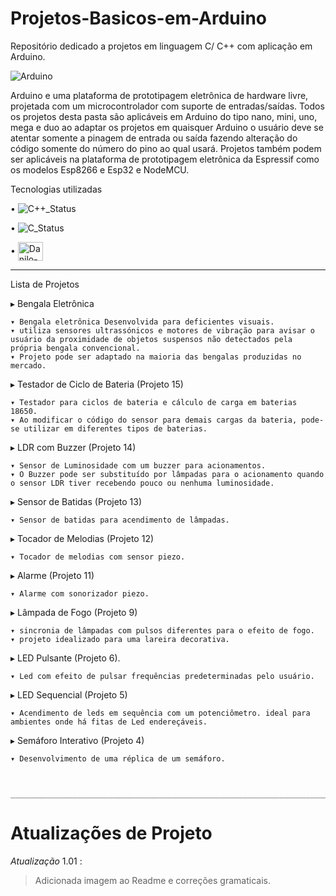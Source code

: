 # Projetos-Basicos-em-Arduino

Repositório dedicado a projetos em linguagem C/ C++ com aplicação em Arduino.

![Arduino](https://user-images.githubusercontent.com/71226047/179369647-f207b81a-3c7f-4231-b391-b57d5d192722.png)


Arduino e uma plataforma de prototipagem eletrônica de hardware livre, projetada com um microcontrolador com suporte de entradas/saídas.
Todos os projetos desta pasta são aplicáveis em Arduino do tipo nano, mini, uno, mega e duo ao adaptar os projetos em quaisquer Arduino o usuário deve se atentar somente a pinagem de entrada ou saída fazendo alteração do código somente do número do pino ao qual usará.
Projetos também podem ser aplicáveis na plataforma de prototipagem eletrônica da Espressif como os modelos Esp8266 e Esp32 e NodeMCU.


Tecnologias utilizadas 

• 	   ![C++_Status](https://img.shields.io/badge/C%2B%2B-00599C?style=for-the-badge&logo=c%2B%2B&logoColor=white)

• 	   ![C_Status](https://img.shields.io/badge/C-00599C?style=for-the-badge&logo=c&logoColor=white)

•      <img align="center" alt="Danilo-Arduino" height="30" width="40" src="https://cdn.jsdelivr.net/gh/devicons/devicon/icons/arduino/arduino-original-wordmark.svg" />


________________________________________________________________________________________________________________________________________________________

Lista de Projetos 


▸ Bengala Eletrônica 

    ▾ Bengala eletrônica Desenvolvida para deficientes visuais.
    ▾ utiliza sensores ultrassónicos e motores de vibração para avisar o usuário da proximidade de objetos suspensos não detectados pela própria bengala convencional.   
    ▾ Projeto pode ser adaptado na maioria das bengalas produzidas no mercado. 
    
▸ Testador de Ciclo de Bateria (Projeto 15)

    ▾ Testador para ciclos de bateria e cálculo de carga em baterias 18650.
    ▾ Ao modificar o código do sensor para demais cargas da bateria, pode-se utilizar em diferentes tipos de baterias.
    
▸ LDR com Buzzer (Projeto 14)

    ▾ Sensor de Luminosidade com um buzzer para acionamentos.
    ▾ O Buzzer pode ser substituído por lâmpadas para o acionamento quando o sensor LDR tiver recebendo pouco ou nenhuma luminosidade. 
    
▸ Sensor de Batidas (Projeto 13)

    ▾ Sensor de batidas para acendimento de lâmpadas. 
    
▸ Tocador de Melodias (Projeto 12)

    ▾ Tocador de melodias com sensor piezo. 
    
▸ Alarme (Projeto 11)

    ▾ Alarme com sonorizador piezo. 
    
▸ Lâmpada de Fogo (Projeto 9)

    ▾ sincronia de lâmpadas com pulsos diferentes para o efeito de fogo.
    ▾ projeto idealizado para uma lareira decorativa. 
    
▸ LED Pulsante (Projeto 6).

    ▾ Led com efeito de pulsar frequências predeterminadas pelo usuário.
    
▸ LED Sequencial (Projeto 5)

    ▾ Acendimento de leds em sequência com um potenciômetro. ideal para ambientes onde há fitas de Led endereçáveis.
    
▸ Semáforo Interativo (Projeto 4)

    ▾ Desenvolvimento de uma réplica de um semáforo.
    
    
    
    ______________________________________________________________________________________________________________________________________________________________
# Atualizações de Projeto

*Atualização* 1.01 :
> Adicionada imagem ao Readme e correções gramaticais.

